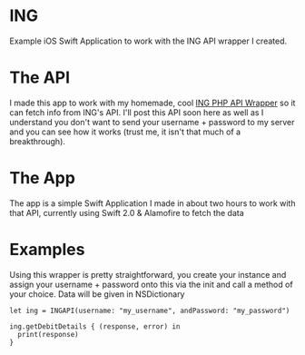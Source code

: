 # ING

Example iOS Swift Application to work with the ING API wrapper I created.

# The API

I made this app to work with my homemade, cool [ING PHP API Wrapper](https://github.com/tomgekeerd/ING-PHP-API) so it can fetch info from ING's API. I'll post this API soon here as well as I understand you don't want to send your username + password to my server and you can see how it works (trust me, it isn't that much of a breakthrough).

# The App

The app is a simple Swift Application I made in about two hours to work with that API, currently using Swift 2.0 & Alamofire to fetch the data

# Examples

Using this wrapper is pretty straightforward, you create your instance and assign your username + password onto this via the init and call a method of your choice. Data will be given in NSDictionary


    let ing = INGAPI(username: "my_username", andPassword: "my_password")
    
    ing.getDebitDetails { (response, error) in
      print(response)
    }


